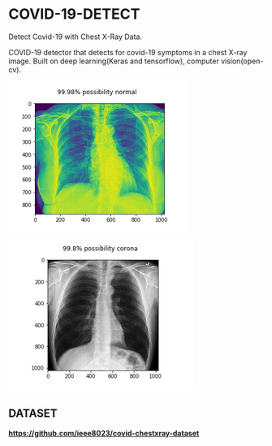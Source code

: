 # COVID-19-DETECT
Detect Covid-19 with Chest X-Ray Data.

COVID-19 detector that detects for covid-19 symptoms in a chest X-ray image. Built on deep learning(Keras and tensorflow), computer vision(open-cv). 

![github-small](first.png)


![github-small](second.png)


## DATASET

**https://github.com/ieee8023/covid-chestxray-dataset**



